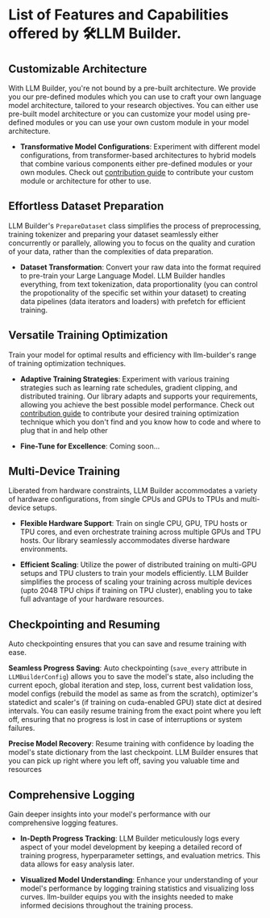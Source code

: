 # List of Features and Capabilities offered by 🛠️LLM Builder.

## Customizable Architecture

With LLM Builder, you're not bound by a pre-built architecture. We provide you our pre-defined modules which you can use to craft your own language model architecture, tailored to your research objectives. You can either use pre-built model architecture or you can customize your model using pre-defined modules or you can use your own custom module in your model architecture.

- **Transformative Model Configurations**: Experiment with different model configurations, from transformer-based architectures to hybrid models that combine various components either pre-defined modules or your own modules. Check out [contribution guide](https://github.com/TheFaheem/llm-builder/blob/main/CONTRIBUTION.md) to contribute your custom module or architecture for other to use. 

## Effortless Dataset Preparation

LLM Builder's `PrepareDataset` class simplifies the process of preprocessing, training tokenizer and preparing your dataset seamlessly either concurrently or parallely, allowing you to focus on the quality and curation of your data, rather than the complexities of data preparation.

- **Dataset Transformation**: Convert your raw data into the format required to pre-train your Large Language Model. LLM Builder handles everything, from text tokenization, data proportionality (you can control the propotionality of the specific set within your dataset) to creating data pipelines (data iterators and loaders) with prefetch for efficient training.

## Versatile Training Optimization

Train your model for optimal results and efficiency with llm-builder's range of training optimization techniques.

- **Adaptive Training Strategies**: Experiment with various training strategies such as learning rate schedules, gradient clipping, and distributed training. Our library adapts and supports your requirements, allowing you achieve the best possible model performance. Check out [contribution guide](https://github.com/TheFaheem/llm-builder/blob/main/CONTRIBUTION.md) to contribute your desired training optimization technique which you don't find and you know how to code and where to plug that in and help other <!fork this repo incorporate that specific funtionality where it needs to be>

- **Fine-Tune for Excellence**: Coming soon... <!Achieving optimal results often involves extensive fine-tuning. LLM Builder streamlines this process, offering a range of training optimization techniques. Whether you need to improve the model's accuracy, reduce training time, or optimize hyperparameters, our platform provides the necessary tools and guidance.>

## Multi-Device Training

Liberated from hardware constraints, LLM Builder accommodates a variety of hardware configurations, from single CPUs and GPUs to TPUs and multi-device setups.

- **Flexible Hardware Support**: Train on single CPU, GPU, TPU hosts or TPU cores, and even orchestrate training across multiple GPUs and TPU hosts. Our library seamlessly accommodates diverse hardware environments.

- **Efficient Scaling**: Utilize the power of distributed training on multi-GPU setups and TPU clusters to train your models efficiently. LLM Builder simplifies the process of scaling your training across multiple devices (upto 2048 TPU chips if training on TPU cluster), enabling you to take full advantage of your hardware resources.

## Checkpointing and Resuming

Auto checkpointing ensures that you can save and resume training with ease.

**Seamless Progress Saving**: Auto checkpointing (`save_every` attribute in `LLMBuilderConfig`) allows you to save the model's state, also including the current epoch, global iteration and step, loss, current best validation loss, model configs (rebuild the model as same as from the scratch), optimizer's statedict and scaler's (if training on cuda-enabled GPU) state dict at desired intervals. You can easily resume training from the exact point where you left off, ensuring that no progress is lost in case of interruptions or system failures.

**Precise Model Recovery**: Resume training with confidence by loading the model's state dictionary from the last checkpoint. LLM Builder ensures that you can pick up right where you left off, saving you valuable time and resources

## Comprehensive Logging

Gain deeper insights into your model's performance with our comprehensive logging features.

- **In-Depth Progress Tracking**: LLM Builder meticulously logs every aspect of your model development by keeping a detailed record of training progress, hyperparameter settings, and evaluation metrics. This data allows for easy analysis later.

- **Visualized Model Understanding**: Enhance your understanding of your model's performance by logging training statistics and visualizing loss curves. llm-builder equips you with the insights needed to make informed decisions throughout the training process.

